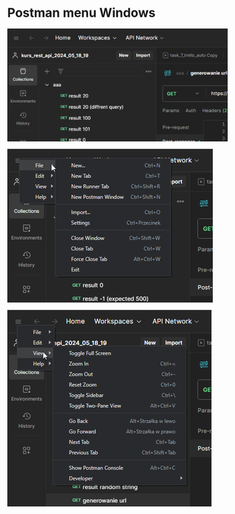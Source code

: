# Postman menu Windows

![postman](_assets/postman_win1.png)

![postman](_assets/postman_win2.png)

![postman](_assets/postman_win3.png)